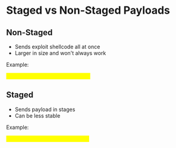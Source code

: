 # Staged vs Non-Staged Payloads

## Non-Staged

* Sends exploit shellcode all at once
* Larger in size and won't always work

Example:&#x20;

<mark style="color:yellow;">windows/meterpreter\_reverse\_tcp</mark>

## Staged

* Sends payload in stages
* Can be less stable

Example:&#x20;

<mark style="color:yellow;">windows/meterpreter/reverse\_tcp</mark>
